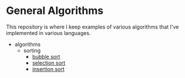 # General Algorithms
This repository is where I keep examples of various algorithms that I've implemented in various languages.

* algorithms
  * sorting
    * [bubble sort](algorithms/sort/bubble_sort/)
    * [selection sort](algorithms/sort/seelction_sort/)
    * [insertion sort](algorithms/sort/insertion_sort/)